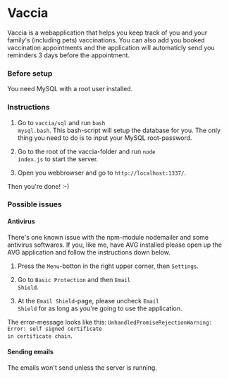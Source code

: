 # Vaccia
Vaccia is a webapplication that helps you keep track of you and your family's (including pets) vaccinations. You can also add you booked vaccination appointments and the application will automaticly send you reminders 3 days before the appointment. 

### Before setup
You need MySQL with a root user installed.

### Instructions
1. Go to <code>vaccia/sql</code> and run <code>bash mysql.bash</code>. 
This bash-script will setup the database for you. The only thing you need to do is to input your MySQL root-password.

2. Go to the root of the vaccia-folder and run <code>node index.js</code> to start the server.

3. Open you webbrowser and go to <code>http://localhost:1337/</code>.

Then you're done! :-)


### Possible issues
#### Antivirus
There's one known issue with the npm-module nodemailer and some antivirus softwares. If you, like me, have AVG installed please open up the AVG application and follow the instructions down below.

1. Press the <code>Menu</code>-botton in the right upper corner, then <code>Settings</code>.

2. Go to <code>Basic Protection</code> and then <code>Email Shield</code>.

3. At the <code>Email Shield</code>-page, please uncheck <code>Email Shield</code> for as long as you're going to use the application.

The error-message looks like this: <code>UnhandledPromiseRejectionWarning: Error: self signed certificate in certificate chain</code>.

#### Sending emails
The emails won't send unless the server is running. 
